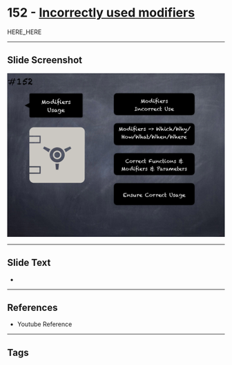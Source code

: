 # 152 - [Incorrectly used modifiers](Incorrectly%20used%20modifiers.md)

HERE_HERE

___
## Slide Screenshot
![0152.png](../../images/pitfalls_and_best_practices201/152.png)
___
## Slide Text
- 
___
## References
- Youtube Reference
___
## Tags